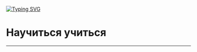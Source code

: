 [![Typing SVG](https://readme-typing-svg.herokuapp.com?font=Fira+Code&pause=1000&color=0D2C3A&center=%D0%BB%D0%BE%D0%B6%D1%8C&vCenter=%D0%BB%D0%BE%D0%B6%D1%8C&repeat=%D0%B2%D0%B5%D1%80%D0%BD%D0%BE&width=360&lines=Hi%2C+this+is+my+first+project%F0%9F%A4%93)](https://git.io/typing-svg)

# Научиться учиться

------
